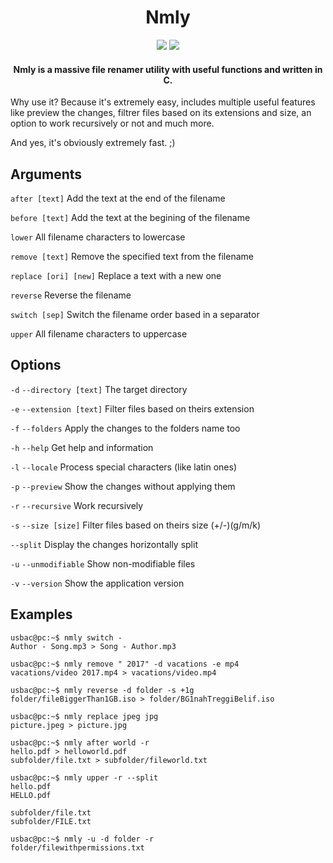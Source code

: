 <h1 align="center">Nmly</h1>

<p align="center">
<img src="https://img.shields.io/badge/version-0.9.11-blue.svg"> <img src="https://img.shields.io/badge/license-MIT-orange.svg">
</p>

<h4 align="center">Nmly is a massive file renamer utility with useful functions and written in C.</h4>

Why use it? Because it's extremely easy, includes multiple useful features like preview the changes, filtrer files based on its extensions and size, an option to work recursively or not and much more.

And yes, it's obviously extremely fast. ;)

## Arguments

`after [text]` Add the text at the end of the filename

`before [text]` Add the text at the begining of the filename

`lower` All filename characters to lowercase

`remove [text]` Remove the specified text from the filename

`replace [ori] [new]` Replace a text with a new one

`reverse` Reverse the filename

`switch [sep]` Switch the filename order based in a separator

`upper` All filename characters to uppercase

## Options

`-d` `--directory [text]` The target directory

`-e` `--extension [text]` Filter files based on theirs extension

`-f` `--folders` Apply the changes to the folders name too

`-h` `--help` Get help and information

`-l` `--locale` Process special characters (like latin ones)

`-p` `--preview` Show the changes without applying them

`-r` `--recursive` Work recursively

`-s` `--size [size]` Filter files based on theirs size (+/-)(g/m/k)

`--split` Display the changes horizontally split

`-u` `--unmodifiable` Show non-modifiable files

`-v` `--version` Show the application version

## Examples

```console
usbac@pc:~$ nmly switch -
Author - Song.mp3 > Song - Author.mp3
```
```console
usbac@pc:~$ nmly remove " 2017" -d vacations -e mp4
vacations/video 2017.mp4 > vacations/video.mp4
```
```console
usbac@pc:~$ nmly reverse -d folder -s +1g
folder/fileBiggerThan1GB.iso > folder/BG1nahTreggiBelif.iso
```
```console
usbac@pc:~$ nmly replace jpeg jpg
picture.jpeg > picture.jpg
```
```console
usbac@pc:~$ nmly after world -r
hello.pdf > helloworld.pdf
subfolder/file.txt > subfolder/fileworld.txt 
```
```console
usbac@pc:~$ nmly upper -r --split
hello.pdf
HELLO.pdf

subfolder/file.txt
subfolder/FILE.txt 
```
```console
usbac@pc:~$ nmly -u -d folder -r
folder/filewithpermissions.txt
```